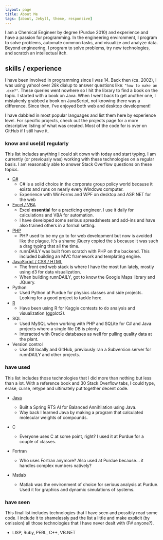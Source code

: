 ```yaml
---
layout: page
title: About Me
tags: [about, Jekyll, theme, responsive]
---
```


I am a Chemical Engineer by degree (Purdue 2010) and experience and have a passion for programming. In the engineering environment, I program to solve problems, automate common tasks, and visualize and analyze data. Beyond engineering, I program to solve problems, try new technologies, and scratch an intellectual itch.

## skills / experience

I have been involved in programming since I was 14. Back then (ca. 2002), I was using yahoo! over 28k dialup to answer questions like: `"how to make an .exe?"`. These queries went nowhere so I hit the library to find a book on the topic. I started with a book on Java. When I went back to get another one, I mistakenly grabbed a book on JavaScript, not knowing there was a difference. Since then, I've enjoyed both web and desktop development!

I have dabbled in most popular languages and list them here by experience level. For specific projects, check out the projects page for a more descriptive listing of what was created. Most of the code for is over on GitHub if I still have it.

### know and use(d) regularly

This list includes anything I could sit down with today and start typing. I am currently (or previously was) working with these technologies on a regular basis. I am reasonably able to answer Stack Overflow questions on these topics.

- [C#][1]
  - C# is a solid choice in the corporate group policy world because it exists and runs on nearly every Windows computer.
  - Experience with WinForms and WPF on desktop and ASP.NET for the web
- [Excel / VBA](/project/excel/)
  - Excel **essential** for a practicing engineer. I use it daily for calculations and VBA for automation.
  - I have developed some serious spreadsheets and add-ins and have also trained others in a formal setting.
- [PHP](/project/runndaily-portfolio-page/)
  - PHP used to be my go to for web development but now is avoided like the plague. It's a shame jQuery copied the `$` because it was such a drag typing that all the time.
  - runnDAILY was built from scratch with PHP on the backend. This included building an MVC framework and templating engine.
- [JavaScript / CSS / HTML](/project/html-css-javascript/)
  - The front end web stack is where I have the most fun lately, mostly using d3 for data visualization.
  - When building runnDAILY, got to know the Google Maps library and JQuery.
- Python
  - Used Python at Purdue for physics classes and side projects. Looking for a good project to tackle here.
- [R](/project/kaggle-contest-portfolio/)
  - Have been using R for Kaggle contests to do analysis and visualization (ggplot2).
- SQL
  - Used MySQL when working with PHP and SQLite for C# and Java projects where a single file DB is plenty.
  - Interacted with Oracle databases as well for pulling quality data at the plant.
- Version control
  - Use Git locally and GitHub, previously ran a Subversion server for runnDAILY and other projects.

### have used

This list includes those technologies that I did more than nothing but less than a lot. With a reference book and 30 Stack Overflow tabs, I could type, erase, curse, retype and ultimately put together decent code.

- [Java](/project/java-and-spring-rts-ai/)

  - Built a Spring RTS AI for Balanced Annihilation using Java.
  - Way back I learned Java by making a program that calculated molecular weights of compounds.

- C
  - Everyone uses C at some point, right? I used it at Purdue for a couple of classes.
- Fortran
  - Who uses Fortran anymore? Also used at Purdue because... it handles complex numbers natively?
- Matlab
  - Matlab was the environment of choice for serious analysis at Purdue. Used it for graphics and dynamic simulations of systems.

### have seen

This final list includes technologies that I have seen and possibly read some code. I include it to shamelessly pad the list a little and make explicit (by omission) all those technologies that I have never dealt with (F# anyone?).

- LISP, Ruby, PERL, C++, VB.NET

[1]: /project/c-sharp/

